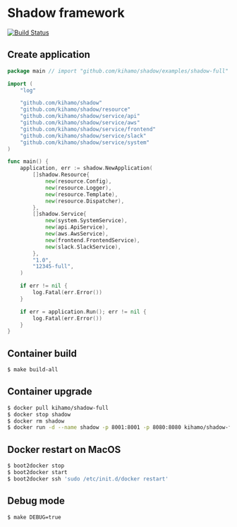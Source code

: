 Shadow framework
================

[![Build Status](https://drone.io/github.com/kihamo/shadow/status.png)](https://drone.io/github.com/kihamo/shadow/latest)

Create application
------------------
```go
package main // import "github.com/kihamo/shadow/examples/shadow-full"

import (
    "log"

    "github.com/kihamo/shadow"
    "github.com/kihamo/shadow/resource"
    "github.com/kihamo/shadow/service/api"
    "github.com/kihamo/shadow/service/aws"
    "github.com/kihamo/shadow/service/frontend"
    "github.com/kihamo/shadow/service/slack"
    "github.com/kihamo/shadow/service/system"
)

func main() {
    application, err := shadow.NewApplication(
        []shadow.Resource{
            new(resource.Config),
            new(resource.Logger),
            new(resource.Template),
            new(resource.Dispatcher),
        },
        []shadow.Service{
            new(system.SystemService),
            new(api.ApiService),
            new(aws.AwsService),
            new(frontend.FrontendService),
            new(slack.SlackService),
        },
        "1.0",
        "12345-full",
    )

    if err != nil {
        log.Fatal(err.Error())
    }

    if err = application.Run(); err != nil {
        log.Fatal(err.Error())
    }
}
```

Container build
---------------
```bash
$ make build-all
```

Container upgrade
-----------------
```bash
$ docker pull kihamo/shadow-full
$ docker stop shadow
$ docker rm shadow
$ docker run -d --name shadow -p 8001:8001 -p 8080:8080 kihamo/shadow-full -debug=true
```

Docker restart on MacOS
-----------------------
```bash
$ boot2docker stop
$ boot2docker start
$ boot2docker ssh 'sudo /etc/init.d/docker restart'
```

Debug mode
----------
```bash
$ make DEBUG=true
```
